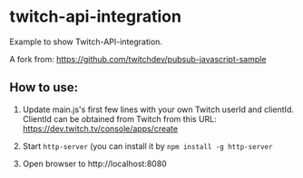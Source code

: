 # twitch-api-integration

Example to show Twitch-API-integration.

A fork from: https://github.com/twitchdev/pubsub-javascript-sample

## How to use:
1. Update main.js's first few lines with your own Twitch userId and clientId.  ClientId can be obtained from Twitch from this URL: https://dev.twitch.tv/console/apps/create

2. Start `http-server` (you can install it by `npm install -g http-server`

3. Open browser to http://localhost:8080

